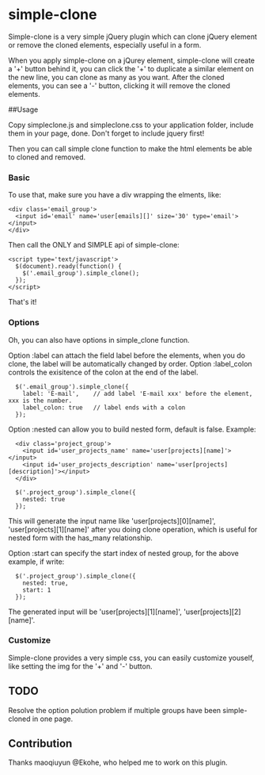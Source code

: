 # simple-clone

Simple-clone is a very simple jQuery plugin which can clone jQuery element or remove the cloned elements, especially useful in a form.

When you apply simple-clone on a jQurey element, simple-clone will create a '+' button behind it, you can click the '+' to duplicate a similar element on the new line, you can clone as many as you want. After the cloned elements, you can see a '-' button, clicking it will remove the cloned elements.

##Usage

Copy simpleclone.js and simpleclone.css to your application folder, include them in your page, done. Don't forget to include jquery first!

Then you can call simple clone function to make the html elements be able to cloned and removed.

### Basic
To use that, make sure you have a div wrapping the elments, like:

    <div class='email_group'>
      <input id='email' name='user[emails][]' size='30' type='email'></input>
    </div>

Then call the ONLY and SIMPLE api of simple-clone:

    <script type='text/javascript'>
      $(document).ready(function() {
        $('.email_group').simple_clone();
      });
    </script>

That's it!

### Options

Oh, you can also have options in simple_clone function.

Option :label can attach the field label before the elements, when you do clone, the label will be automatically changed by order.
Option :label_colon controls the exisitence of the colon at the end of the label.

      $('.email_group').simple_clone({
        label: 'E-mail',    // add label 'E-mail xxx' before the element, xxx is the number.
        label_colon: true   // label ends with a colon
      });

Option :nested can allow you to build nested form, default is false. Example:

      <div class='project_group'>
        <input id='user_projects_name' name='user[projects][name]'></input>
        <input id='user_projects_description' name='user[projects][description]'></input>
      </div>
      
      $('.project_group').simple_clone({
        nested: true
      });

This will generate the input name like 'user[projects][0][name]', 'user[projects][1][name]' after you doing clone operation, which is useful for nested form with the has_many relationship.

Option :start can specify the start index of nested group, for the above example, if write:

      $('.project_group').simple_clone({
        nested: true,
        start: 1
      });

The generated input will be 'user[projects][1][name]', 'user[projects][2][name]'.
      
### Customize
Simple-clone provides a very simple css, you can easily customize youself, like setting the img for the '+' and '-' button.

## TODO
Resolve the option polution problem if multiple groups have been simple-cloned in one page.

## Contribution

Thanks maoqiuyun @Ekohe, who helped me to work on this plugin.